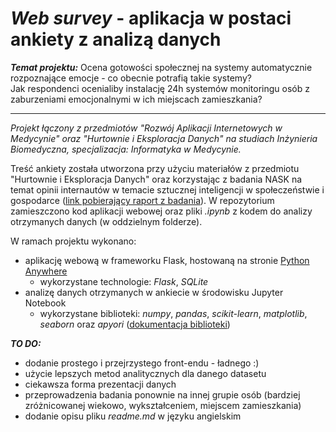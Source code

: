 # ***Web survey*** - aplikacja w postaci ankiety z analizą danych

***Temat projektu:*** 
Ocena gotowości społecznej na systemy automatycznie rozpoznające emocje - co obecnie potrafią takie systemy? </br>
Jak respondenci ocenialiby instalację 24h systemów monitoringu osób z zaburzeniami emocjonalnymi w ich miejscach zamieszkania?
******************

*Projekt łączony z przedmiotów "Rozwój Aplikacji Internetowych w Medycynie" oraz "Hurtownie i Eksploracja Danych" na studiach Inżynieria Biomedyczna, specjalizacja: Informatyka w Medycynie.*

Treść ankiety została utworzona przy użyciu materiałów z przedmiotu "Hurtownie i Eksploracja Danych" oraz korzystając z badania NASK na temat opinii internautów w temacie sztucznej inteligencji w społeczeństwie i gospodarce ([link pobierający raport z badania](https://www.nask.pl/download/30/2602/RAPORTAIONLINEs.pdf)).
W repozytorium zamieszczono kod aplikacji webowej oraz pliki *.ipynb* z kodem do analizy otrzymanych danych (w oddzielnym folderze). 

W ramach projektu wykonano:
* aplikację webową w frameworku Flask, hostowaną na stronie [Python Anywhere](https://pythonanywhere.com)
  * wykorzystane technologie: *Flask*, *SQLite*
* analizę danych otrzymanych w ankiecie w środowisku Jupyter Notebook
  * wykorzystane biblioteki: *numpy*, *pandas*, *scikit-learn*, *matplotlib*, *seaborn* oraz *apyori* ([dokumentacja biblioteki](https://pypi.org/project/apyori/))
 
___TO DO:___
* dodanie prostego i przejrzystego front-endu - ładnego :)
* użycie lepszych metod analitycznych dla danego datasetu
* ciekawsza forma prezentacji danych
* przeprowadzenia badania ponownie na innej grupie osób (bardziej zróżnicowanej wiekowo, wykształceniem, miejscem zamieszkania)
* dodanie opisu pliku *readme.md* w języku angielskim 
